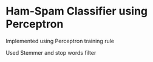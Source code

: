 # Ham-Spam Classifier using Perceptron

Implemented using Perceptron training rule

Used Stemmer and stop words filter
